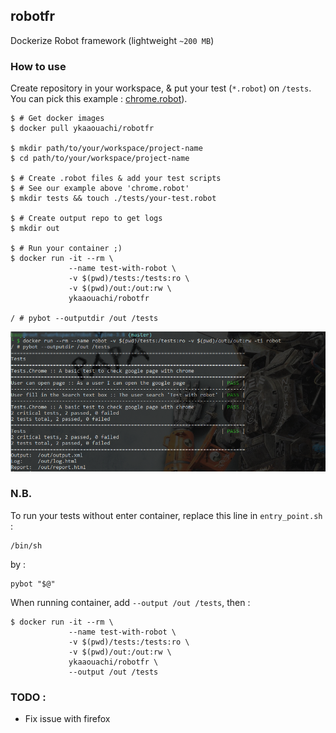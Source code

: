 ## robotfr
Dockerize Robot framework (lightweight `~200 MB`)

### How to use
Create repository in your workspace, & put your test (`*.robot`) on `/tests`.
You can pick this example : [chrome.robot](https://github.com/ykaaouachi/robotfr/blob/master/tests/chrome.robot)).

```
$ # Get docker images
$ docker pull ykaaouachi/robotfr

$ mkdir path/to/your/workspace/project-name
$ cd path/to/your/workspace/project-name

$ # Create .robot files & add your test scripts
$ # See our example above 'chrome.robot'
$ mkdir tests && touch ./tests/your-test.robot

$ # Create output repo to get logs
$ mkdir out

$ # Run your container ;)
$ docker run -it --rm \
             --name test-with-robot \
             -v $(pwd)/tests:/tests:ro \
             -v $(pwd)/out:/out:rw \
             ykaaouachi/robotfr 

/ # pybot --outputdir /out /tests
```

![alt text](https://github.com/ykaaouachi/robotfr/blob/master/images/out-put.png)

### N.B.

To run your tests without enter container, replace this line in `entry_point.sh` : 
```
/bin/sh
```
by : 
```
pybot "$@"
```

When running container, add `--output /out /tests`, then : 
```
$ docker run -it --rm \
             --name test-with-robot \
             -v $(pwd)/tests:/tests:ro \
             -v $(pwd)/out:/out:rw \
             ykaaouachi/robotfr \
             --output /out /tests
```

### TODO : 
- Fix issue with firefox
